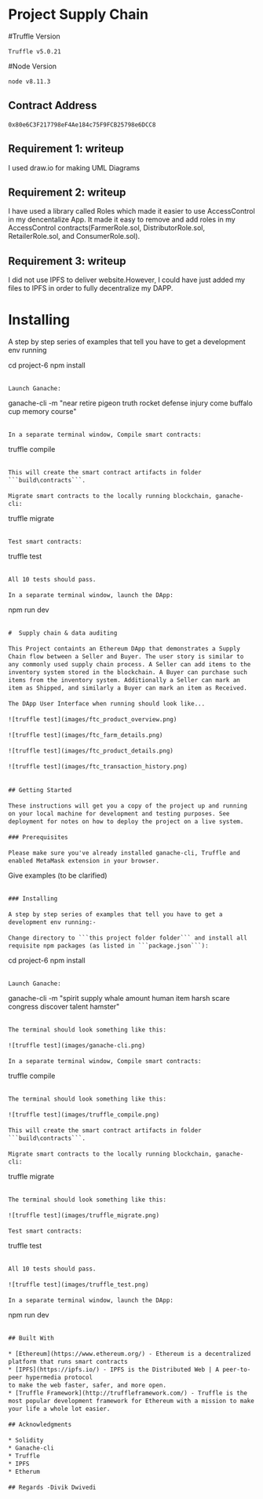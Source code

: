 # Project Supply Chain

#Truffle Version
>
    Truffle v5.0.21
>

#Node Version
>
    node v8.11.3
>

## Contract Address
>
    0x80e6C3F217798eF4Ae184c75F9FCB25798e6DCC8 
>

## Requirement 1: writeup 

I used draw.io for making UML Diagrams

## Requirement 2: writeup
I have used a library called Roles which made it easier to use AccessControl in my dencentalize App. It made it easy to remove and add roles in my AccessControl contracts(FarmerRole.sol, DistributorRole.sol, RetailerRole.sol, and ConsumerRole.sol).

## Requirement 3: writeup
I did not use IPFS to deliver website.However, I could have just added my files to IPFS in order to fully decentralize my DAPP.


# Installing

A step by step series of examples that tell you have to get a development env running

cd project-6
npm install
```

Launch Ganache:

```
ganache-cli -m "near retire pigeon truth rocket defense injury come buffalo cup memory course"
```

In a separate terminal window, Compile smart contracts:

```
truffle compile
```

This will create the smart contract artifacts in folder ```build\contracts```.

Migrate smart contracts to the locally running blockchain, ganache-cli:

```
truffle migrate
```

Test smart contracts:

```
truffle test
```

All 10 tests should pass.

In a separate terminal window, launch the DApp:

````
npm run dev
```

#  Supply chain & data auditing

This Project containts an Ethereum DApp that demonstrates a Supply Chain flow between a Seller and Buyer. The user story is similar to any commonly used supply chain process. A Seller can add items to the inventory system stored in the blockchain. A Buyer can purchase such items from the inventory system. Additionally a Seller can mark an item as Shipped, and similarly a Buyer can mark an item as Received.

The DApp User Interface when running should look like...

![truffle test](images/ftc_product_overview.png)

![truffle test](images/ftc_farm_details.png)

![truffle test](images/ftc_product_details.png)

![truffle test](images/ftc_transaction_history.png)


## Getting Started

These instructions will get you a copy of the project up and running on your local machine for development and testing purposes. See deployment for notes on how to deploy the project on a live system.

### Prerequisites

Please make sure you've already installed ganache-cli, Truffle and enabled MetaMask extension in your browser.

```
Give examples (to be clarified)
```

### Installing

A step by step series of examples that tell you have to get a development env running:-

Change directory to ```this project folder folder``` and install all requisite npm packages (as listed in ```package.json```):

```
cd project-6
npm install
```

Launch Ganache:

```
ganache-cli -m "spirit supply whale amount human item harsh scare congress discover talent hamster"
```

The terminal should look something like this:

![truffle test](images/ganache-cli.png)

In a separate terminal window, Compile smart contracts:

```
truffle compile
```

The terminal should look something like this:

![truffle test](images/truffle_compile.png)

This will create the smart contract artifacts in folder ```build\contracts```.

Migrate smart contracts to the locally running blockchain, ganache-cli:

```
truffle migrate
```

The terminal should look something like this:

![truffle test](images/truffle_migrate.png)

Test smart contracts:

```
truffle test
```

All 10 tests should pass.

![truffle test](images/truffle_test.png)

In a separate terminal window, launch the DApp:

```
npm run dev
```

## Built With

* [Ethereum](https://www.ethereum.org/) - Ethereum is a decentralized platform that runs smart contracts
* [IPFS](https://ipfs.io/) - IPFS is the Distributed Web | A peer-to-peer hypermedia protocol
to make the web faster, safer, and more open.
* [Truffle Framework](http://truffleframework.com/) - Truffle is the most popular development framework for Ethereum with a mission to make your life a whole lot easier.

## Acknowledgments

* Solidity
* Ganache-cli
* Truffle
* IPFS
* Etherum

## Regards -Divik Dwivedi



